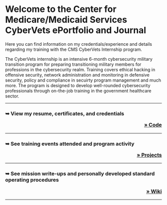 

  

  



<h1>Welcome to the Center for Medicare/Medicaid Services CyberVets ePortfolio and Journal</h1>

Here you can find information on my credentials/experience and details regarding my training with the CMS CyberVets Internship program. 

The CyberVets internship is an intensive 6-month cybersecurity military transition program for preparing transitioning military members for professions in the cybersecurity realm.  Training covers ethical hacking in offensive security, network administration and monitoring in defensive security, policy and compliance in secuirty program management and much more. The program is designed to develop well-rounded cybersecurity professionals through on-the-job training in the government healthcare sector.  

_____________________________________________________________________________________________________________________________________________________________________

<h3> 
        <p align="left">&#10149;  View my resume, certificates, and credentials</p>   
        <p align="right"><a " href="https://github.com/carmanm/CyberVets-Journal">&#187; Code</a></p>    
</h3>

_______________________________________________________________________________________________________________________________________________________
          
<h3> 
        <p align="left">&#10149;  See training events attended and program activity</p>   
        <p align="right"><a " href="https://github.com/carmanm/CyberVets-Journal/projects?type=beta">&#187; Projects</a></p>    
</h3>

_______________________________________________________________________________________________________________________________________________________


<h3> 
        <p align="left">&#10149;  See mission write-ups and personally developed standard operating procedures</p>   
        <p align="right"><a " href="https://github.com/carmanm/CyberVets-Journal/wiki">&#187; Wiki</a></p>    
</h3>

_______________________________________________________________________________________________________________________________________________________


    
